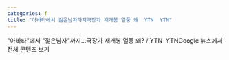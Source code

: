 ```yaml
---
categories: f
title: "아바타에서 젊은남자까지극장가 재개봉 열풍 왜  YTN  YTN"
---
```

"아바타"에서 "젊은남자"까지...극장가 재개봉 열풍 왜? / YTN&nbsp;&nbsp;YTNGoogle 뉴스에서 전체 콘텐츠 보기